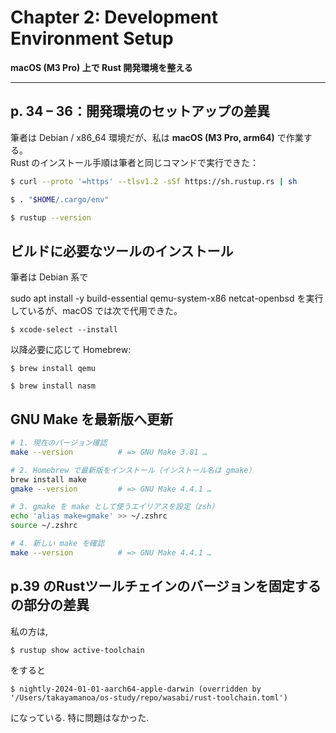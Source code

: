 # Chapter 2: Development Environment Setup  
**macOS (M3 Pro) 上で Rust 開発環境を整える**

---

## p. 34 – 36：開発環境のセットアップの差異

筆者は Debian / x86_64 環境だが、私は **macOS (M3 Pro, arm64)** で作業する。  
Rust のインストール手順は筆者と同じコマンドで実行できた：

```bash
$ curl --proto '=https' --tlsv1.2 -sSf https://sh.rustup.rs | sh

$ . "$HOME/.cargo/env"

$ rustup --version
```

## ビルドに必要なツールのインストール
筆者は Debian 系で

sudo apt install -y build-essential qemu-system-x86 netcat-openbsd
を実行しているが、macOS では次で代用できた。

`$ xcode-select --install`

以降必要に応じて Homebrew:

`$ brew install qemu`   

`$ brew install nasm`       

## GNU Make を最新版へ更新

```bash
# 1. 現在のバージョン確認
make --version          # => GNU Make 3.81 …

# 2. Homebrew で最新版をインストール（インストール名は gmake）
brew install make
gmake --version         # => GNU Make 4.4.1 …

# 3. gmake を make として使うエイリアスを設定（zsh）
echo 'alias make=gmake' >> ~/.zshrc
source ~/.zshrc

# 4. 新しい make を確認
make --version          # => GNU Make 4.4.1 …
```

## p.39 のRustツールチェインのバージョンを固定する　の部分の差異

私の方は,

`$ rustup show active-toolchain`

をすると

`$ nightly-2024-01-01-aarch64-apple-darwin (overridden by '/Users/takayamanoa/os-study/repo/wasabi/rust-toolchain.toml')`

になっている. 特に問題はなかった.